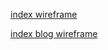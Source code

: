 [index wireframe](week-2/imgs/wireframe-index.png)

[index blog wireframe](week-2/imgs/wireframe-blog-index.png)
